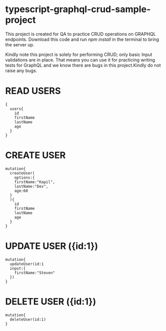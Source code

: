 # typescript-graphql-crud-sample-project

This project is created for QA to practice CRUD operations on GRAPHQL endpoints. Download this code and run *npm install* in the terminal to bring the server up. 

Kindly note this project is solely for performing CRUD; only basic Input validations are in place. That means you can use it for practicing writing tests for GraphQL and we know there are bugs in this project.Kindly do not raise any bugs.

# READ USERS
```
{
  users{
    id
    firstName
    lastName
    age
  }
}

```

# CREATE USER

```
mutation{
  createUser(
    options:{
    firstName:"Kapil",
    lastName:"Dev",
    age:60
  }
  ){
    id
    firstName
    lastName
    age
  }
}

```

# UPDATE USER ({id:1})

```
mutation{
  updateUser(id:1
  input:{
    firstName:"Steven"
  })
}

```

# DELETE USER ({id:1})

```
mutation{
  deleteUser(id:1)
}

```

